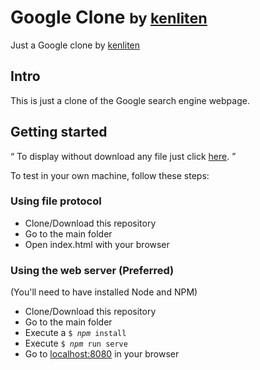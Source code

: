 # Google Clone <small>by <a href="https://github.com/kenliten/">kenliten</a></small>

Just a Google clone by <a href="https://github.com/kenliten/">kenliten</a>

<h2>Intro</h2>

<p>
  This is just a clone of the Google search engine webpage.
  <br>
</p>

<h2>Getting started</h2>

<q>
  To display without download any file just click <a href="http://kenliten.github.io/google-clone.">here</a>.
</q>

To test in your own machine, follow these steps:

<h3>Using file protocol</h3>
<ul>
  <li>Clone/Download this repository</li>
  <li>Go to the main folder</li>
  <li>Open index.html with your browser</li>
</ul>

<h3>Using the web server (Preferred)</h3>
(You'll need to have installed Node and NPM)
<ul>
  <li>Clone/Download this repository</li>
  <li>Go to the main folder</li>
  <li>Execute a <code>$ <var>npm</var> install</code></li>
  <li>Execute <code>$ <var>npm</var> run serve</code></li>
  <li>Go to <a href="http://localhost:8080">localhost:8080</a> in your browser</li>
</ul>
